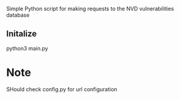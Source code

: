 Simple Python script for making requests to the NVD vulnerabilities database
## Initalize
python3 main.py
# Note
SHould check config.py for url configuration
